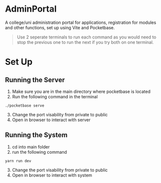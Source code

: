 # AdminPortal
A college/uni administration portal for applications, registration for modules and other functions, set up using Vite and Pocketbase.

>Use 2 seperate terminals to run each command as you would need to stop the previous one to run the next if you try both on one terminal.

# Set Up

## Running the Server
1. Make sure you are in the main directory where pocketbase is located
2. Run the following command in the terminal
```
./pocketbase serve
```
3. Change the port visability from private to public
4. Open in browser to interact with server

## Running the System
1. cd into main folder
2. run the following command
```
yarn run dev
```
3. Change the port visability from private to public
4. Open in browser to interact with system
